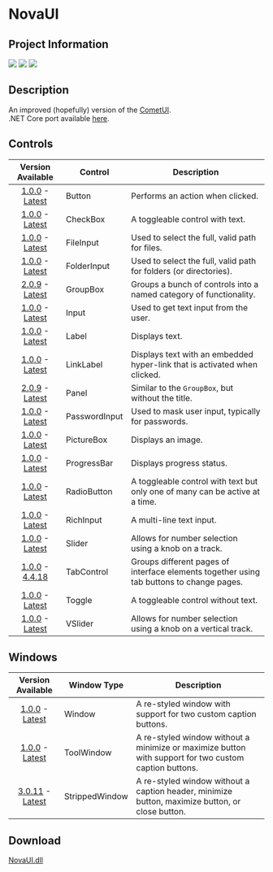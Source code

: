 # NovaUI
## Project Information
[![](https://img.shields.io/badge/.NET_Framework-4.8-blue)](https://dotnet.microsoft.com/en-us/download/dotnet-framework/net48)
[![](https://img.shields.io/badge/build-passing-seagreen)](#)
[![](https://img.shields.io/badge/latest_version-5.4.18-goldenrod)](https://github.com/Lexz-08/NovaUI/releases/tag/5.4.18)

## Description
An improved (hopefully) version of the [CometUI](https://github.com/Lexz-08/CometUI).<br/>
.NET Core port available [here](https://github.com/Lexz-08/NovaUI.NetCore).

## Controls
| Version Available | Control | Description |
|:-----------------:| ------- | ----------- |
| [1.0.0][LINK_FIRST] - [Latest][LINK_LATEST] | Button | Performs an action when clicked. |
| [1.0.0][LINK_FIRST] - [Latest][LINK_LATEST] | CheckBox | A toggleable control with text. |
| [1.0.0][LINK_FIRST] - [Latest][LINK_LATEST] | FileInput | Used to select the full, valid path for files. |
| [1.0.0][LINK_FIRST] - [Latest][LINK_LATEST] | FolderInput | Used to select the full, valid path for folders (or directories). |
| [2.0.9](https://github.com/Lexz-08/NovaUI/releases/2.0.9/download/NovaUI.dll) - [Latest][LINK_LATEST] | GroupBox | Groups a bunch of controls into a named category of functionality. |
| [1.0.0][LINK_FIRST] - [Latest][LINK_LATEST] | Input | Used to get text input from the user. |
| [1.0.0][LINK_FIRST] - [Latest][LINK_LATEST] | Label | Displays text. |
| [1.0.0][LINK_FIRST] - [Latest][LINK_LATEST] | LinkLabel | Displays text with an embedded hyper-link that is activated when clicked. |
| [2.0.9](https://github.com/Lexz-08/NovaUI/releases/2.0.9/download/NovaUI.dll) - [Latest][LINK_LATEST] | Panel | Similar to the `GroupBox`, but without the title. |
| [1.0.0][LINK_FIRST] - [Latest][LINK_LATEST] | PasswordInput | Used to mask user input, typically for passwords. |
| [1.0.0][LINK_FIRST] - [Latest][LINK_LATEST] | PictureBox | Displays an image. |
| [1.0.0][LINK_FIRST] - [Latest][LINK_LATEST] | ProgressBar | Displays progress status. |
| [1.0.0][LINK_FIRST] - [Latest][LINK_LATEST] | RadioButton | A toggleable control with text but only one of many can be active at a time. |
| [1.0.0][LINK_FIRST] - [Latest][LINK_LATEST] | RichInput | A multi-line text input. |
| [1.0.0][LINK_FIRST] - [Latest][LINK_LATEST] | Slider | Allows for number selection using a knob on a track. |
| [1.0.0][LINK_FIRST] - [4.4.18](https://github.com/Lexz-08/NovaUI/releases/download/4.4.18/NovaUI.dll) | TabControl | Groups different pages of interface elements together using tab buttons to change pages. |
| [1.0.0][LINK_FIRST] - [Latest][LINK_LATEST] | Toggle | A toggleable control without text. |
| [1.0.0][LINK_FIRST] - [Latest][LINK_LATEST] | VSlider | Allows for number selection using a knob on a vertical track. |

## Windows
| Version Available | Window Type | Description |
|:-----------------:| ----------- | ----------- |
| [1.0.0][LINK_FIRST] - [Latest][LINK_LATEST] | Window | A re-styled window with support for two custom caption buttons. |
| [1.0.0][LINK_FIRST] - [Latest][LINK_LATEST] | ToolWindow | A re-styled window without a minimize or maximize button with support for two custom caption buttons. |
| [3.0.11](https://github.com/Lexz-08/NovaUI/releases/3.0.11/download/NovaUI.dll) - [Latest][LINK_LATEST] | StrippedWindow | A re-styled window without a caption header, minimize button, maximize button, or close button.  |

## Download
[NovaUI.dll](https://github.com/Lexz-08/NovaUI/releases/latest/download/NovaUI.dll)

[//]: # (Reference links to save data and make file more readable)
[LINK_FIRST]: https://github.com/Lexz-08/NovaUI/releases/1.0.0/download/NovaUI.dll
[LINK_LATEST]: https://github.com/Lexz-08/NovaUI/releases/latest/download/NovaUI.dll
